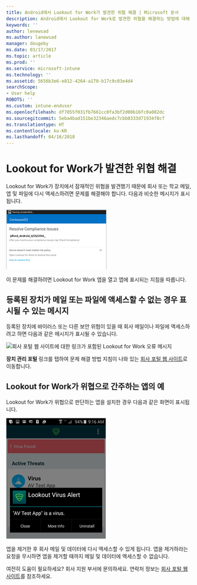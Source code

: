 ```yaml
---
title: Android에서 Lookout for Work가 발견한 위협 해결 | Microsoft 문서
description: Android에서 Lookout for Work로 발견한 위협을 해결하는 방법에 대해 알아봅니다.
keywords: ''
author: lenewsad
ms.author: lanewsad
manager: dougeby
ms.date: 03/17/2017
ms.topic: article
ms.prod: ''
ms.service: microsoft-intune
ms.technology: ''
ms.assetid: 5656b3e6-e812-4264-a170-b17c9c03e4d4
searchScope:
- User help
ROBOTS: ''
ms.custom: intune-enduser
ms.openlocfilehash: df7055f031fb7661cc0fa3bf2d00b16fc0a082dc
ms.sourcegitcommit: 5eba4bad151be32346aedc7cbb0333d71934f8cf
ms.translationtype: HT
ms.contentlocale: ko-KR
ms.lasthandoff: 04/16/2018
---
```

# <a name="resolve-a-threat-found-by-lookout-for-work"></a>Lookout for Work가 발견한 위협 해결

Lookout for Work가 장치에서 잠재적인 위협을 발견했기 때문에 회사 또는 학교 메일, 앱 및 파일에 다시 액세스하려면 문제를 해결해야 합니다. 다음과 비슷한 메시지가 표시됩니다.

![Lookout for Work가 장치에서 위협 발견](./media/lookout-threat-found-android.png)

이 문제를 해결하려면 Lookout for Work 앱을 열고 앱에 표시되는 지침을 따릅니다.

## <a name="what-you-might-see-if-your-enrolled-device-is-blocked-from-accessing-email-or-files"></a>등록된 장치가 메일 또는 파일에 액세스할 수 없는 경우 표시될 수 있는 메시지

등록된 장치에 바이러스 또는 다른 보안 위협이 있을 때 회사 메일이나 파일에 액세스하려고 하면 다음과 같은 메시지가 표시될 수 있습니다.

![회사 포털 웹 사이트에 대한 링크가 포함된 Lookout for Work 오류 메시지](./media/mtd-go-to-device-management-portal-android.png)

**장치 관리 포털** 링크를 탭하여 문제 해결 방법 지침이 나와 있는 [회사 포털 웹 사이트](https://portal.manage.microsoft.com#HelpDeskDialog)로 이동합니다.

## <a name="example-of-an-app-that-lookout-for-work-sees-as-a-threat"></a>Lookout for Work가 위협으로 간주하는 앱의 예

Lookout for Work가 위협으로 판단하는 앱을 설치한 경우 다음과 같은 화면이 표시됩니다.

![Lookout for Work 바이러스 경고 메시지의 예](./media/lookout-virus-alert-android.png)

앱을 제거한 후 회사 메일 및 데이터에 다시 액세스할 수 있게 됩니다. 앱을 제거하라는 요청을 무시하면 앱을 제거할 때까지 메일 및 데이터에 액세스할 수 없습니다.

여전히 도움이 필요하세요? 회사 지원 부서에 문의하세요. 연락처 정보는 [회사 포털 웹 사이트](https://portal.manage.microsoft.com#HelpDeskDialog)를 참조하세요.
